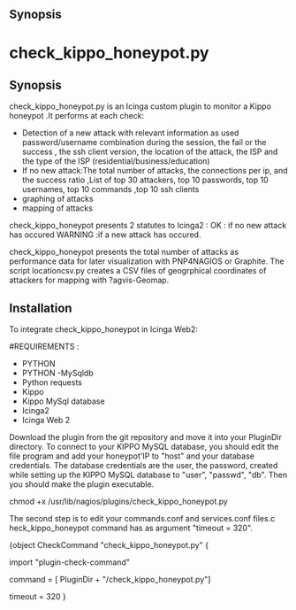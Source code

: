 ## Synopsis
# check_kippo_honeypot.py

## Synopsis

check_kippo_honeypot.py is an Icinga custom plugin to monitor a Kippo honeypot .It performs at each check:

- Detection of a new attack with relevant information as used password/username combination during the session, the fail or the success , the ssh client version, the location of the attack, the ISP and the type of the ISP (residential/business/education)
- If no new attack:The total number of attacks, the connections per ip, and the success ratio ,List of top 30 attackers, top 10 passwords, top 10 usernames, top 10 commands ,top 10 ssh clients
- graphing of attacks
- mapping of attacks

check_kippo_honeypot presents 2 statutes to Icinga2 :
OK : if no new attack has occured
WARNING :if a new attack has occured.

check_kippo_honeypot presents the total number of attacks as performance data for later visualization with PNP4NAGIOS or Graphite. The script locationcsv.py creates a CSV files of geogrphical coordinates of attackers for mapping with ?agvis-Geomap.

## Installation
To integrate check\_kippo\_honeypot in Icinga Web2:

#REQUIREMENTS : 
- PYTHON
- PYTHON -MySqldb
- Python requests
- Kippo
- Kippo MySql database
- Icinga2 
- Icinga Web 2

Download the plugin from the git repository and move it into  your PluginDir directory. To connect to your KIPPO  MySQL database, you should edit the file program and add your honeypot'IP to "host" and your  database credentials. The database credentials are the user, the password, created while setting up the KIPPO  MySQL  database to "user", "passwd", "db". Then you should make the plugin executable.
 
 chmod +x /usr/lib/nagios/plugins/check\_kippo\_honeypot.py
 
 The second step is to edit your commands.conf and services.conf files.c heck\_kippo\_honeypot command has as argument "timeout = 320".
 
 {object CheckCommand "check\_kippo\_honeypot.py" {

  import "plugin-check-command"
  
  command = [ PluginDir + "\/check\_kippo\_honeypot.py"]
  
  timeout = 320
}
 


